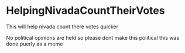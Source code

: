 # HelpingNivadaCountTheirVotes
This will help nivada count there votes quicker


No political opinions are held so please dont make this political this was done puerly as a meme
